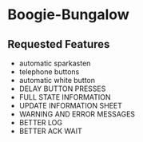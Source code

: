 # Boogie-Bungalow


## Requested Features
- automatic sparkasten
- telephone buttons
- automatic white button
- DELAY BUTTON PRESSES
- FULL STATE INFORMATION
- UPDATE INFORMATION SHEET
- WARNING AND ERROR MESSAGES
- BETTER LOG
- BETTER ACK WAIT
